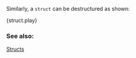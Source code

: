 Similarly, a `struct` can be destructured as shown:

{struct.play}

### See also:
[Structs](/structs.html)
